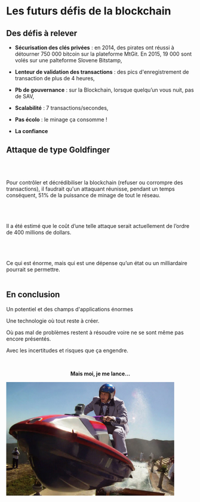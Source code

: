 # Les futurs défis de la blockchain

<!-- .slide: class="page-title" -->



## Des défis à relever

<!-- .element class="fragment" data-fragment-index="1" -->
- **Sécurisation des clés privées** : en 2014, des pirates ont réussi à détourner 750 000 bitcoin sur la plateforme MtGit. 
En 2015, 19 000 sont volés sur une palteforme Slovene Bitstamp,

<!-- .element class="fragment" data-fragment-index="2" -->
- **Lenteur de validation des transactions** : des pics d'enregistrement de transaction de plus de 4 heures,

<!-- .element class="fragment" data-fragment-index="3" -->
- **Pb de gouvernance** :  sur la Blockchain, lorsque quelqu’un vous nuit, pas de SAV,

<!-- .element class="fragment" data-fragment-index="4" -->
- **Scalabilité** : 7 transactions/secondes, 

<!-- .element class="fragment" data-fragment-index="5" -->
- **Pas écolo** : le minage ça consomme !

<!-- .element class="fragment" data-fragment-index="6" -->
- **La confiance**



## Attaque de type Goldfinger

</br>
</br>

<!-- .element class="fragment" data-fragment-index="1" -->
Pour contrôler et décrédibiliser la blockchain (refuser ou corrompre des transactions), 
il faudrait qu'un attaquant réunisse, pendant un temps conséquent, 51% de la puissance de minage de tout le réseau.
</br>
</br>
</br>
</br>

<!-- .element class="fragment" data-fragment-index="2" -->
Il a été estimé que le coût d’une telle attaque serait actuellement de l’ordre de 400 millions de dollars.
</br>
</br>
</br>
</br>

<!-- .element class="fragment" data-fragment-index="3" -->
Ce qui est énorme, mais qui est une dépense qu’un état ou un milliardaire pourrait se permettre. 
</br></br>



## En conclusion

<!-- .element class="fragment" data-fragment-index="1" -->
Un potentiel et des champs d'applications énormes

<!-- .element class="fragment" data-fragment-index="2" -->
Une technologie où tout reste à créer.

<!-- .element class="fragment" data-fragment-index="3" -->
Où pas mal de problèmes restent à résoudre voire ne se sont même pas encore présentés.

<!-- .element class="fragment" data-fragment-index="4" -->
Avec les incertitudes et risques que ça engendre.

</br>

<p class="fragment" data-fragment-index="5" style="font-weight:bold;text-align:center;"> Mais moi, je me lance...</p>


<figure class="fragment" data-fragment-index="5"  style="display: block; margin: auto;">
    <img src="ressources/knoxville.jpg" width="450px" alt="knoxville"/>
</figure>

